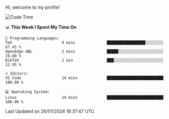 HI, welcome to my profile!
<!--START_SECTION:waka-->
![Code Time](http://img.shields.io/badge/Code%20Time-1%2C832%20hrs%2028%20mins-blue)

📊 **This Week I Spent My Time On** 

```text
💬 Programming Languages: 
TeX                      9 mins              █████████████████░░░░░░░░   67.45 % 
OpenEdge ABL             2 mins              █████░░░░░░░░░░░░░░░░░░░░   19.60 % 
BibTeX                   1 min               ███░░░░░░░░░░░░░░░░░░░░░░   12.95 % 

🔥 Editors: 
VS Code                  14 mins             █████████████████████████   100.00 % 

💻 Operating System: 
Linux                    14 mins             █████████████████████████   100.00 % 
```


 Last Updated on 26/01/2024 18:37:47 UTC
<!--END_SECTION:waka-->
